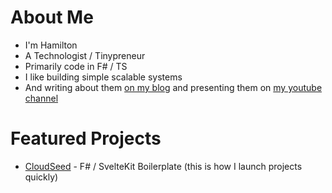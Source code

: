# About Me

* I'm Hamilton
* A Technologist / Tinypreneur
* Primarily code in F# / TS
* I like building simple scalable systems
* And writing about them [on my blog](https://hamy.xyz) and presenting them on [my youtube channel](https://www.youtube.com/channel/UCPBY44jxP7gOMkUsP5rlGnw)

# Featured Projects

* [CloudSeed](https://cloudseed.xyz) - F# / SvelteKit Boilerplate (this is how I launch projects quickly)
